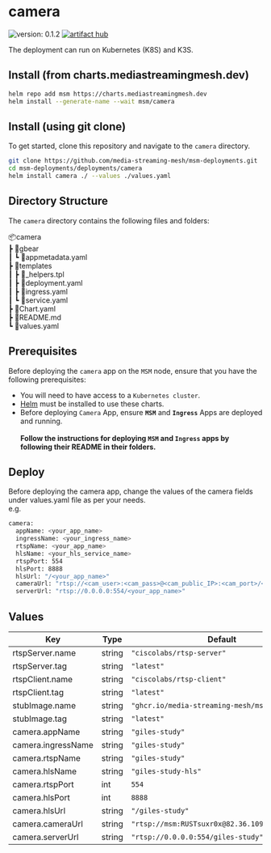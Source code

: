 # camera

![version: 0.1.2](https://img.shields.io/badge/version-0.1.2-informational?style=flat-square)    [![artifact hub](https://img.shields.io/badge/artifact%20hub-camera-informational?style=flat-square)](https://artifacthub.io/packages/helm/media-streaming-mesh/camera)

The deployment can run on Kubernetes (K8S) and K3S.

## Install (from charts.mediastreamingmesh.dev)

```bash
helm repo add msm https://charts.mediastreamingmesh.dev
helm install --generate-name --wait msm/camera
```
## Install (using git clone)

To get started, clone this repository and navigate to the ```camera``` directory.
```bash
git clone https://github.com/media-streaming-mesh/msm-deployments.git
cd msm-deployments/deployments/camera
helm install camera ./ --values ./values.yaml
```

## Directory Structure

The ```camera``` directory contains the following files and folders:

📦camera<br>
 ┣ 📂gbear<br>
 ┃ ┗ 📜appmetadata.yaml<br>
 ┣ 📂templates<br>
 ┃ ┣ 📜_helpers.tpl<br>
 ┃ ┣ 📜deployment.yaml<br>
 ┃ ┣ 📜ingress.yaml<br>
 ┃ ┗ 📜service.yaml<br>
 ┣ 📜Chart.yaml<br>
 ┣ 📜README.md<br>
 ┗ 📜values.yaml<br>

## Prerequisites

Before deploying the ```camera``` app on the ```MSM``` node, ensure that you have the following prerequisites:

* You will need to have access to a ```Kubernetes cluster```.<br>
* [Helm](https://helm.sh) must be installed to use these charts. <br>
* Before deploying ```Camera``` App, ensure <b>```MSM```</b> and <b>```Ingress```</b> Apps are deployed and running.<br><br>
**Follow the instructions for deploying ```MSM``` and ```Ingress``` apps by following their README in their folders.<br>**

## Deploy

Before deploying the camera app, change the values of the camera fields under values.yaml file as per your needs. <br>
e.g. <br>
```sh
camera:
  appName: <your_app_name>
  ingressName: <your_ingress_name>
  rtspName: <your_app_name>
  hlsName: <your_hls_service_name>
  rtspPort: 554
  hlsPort: 8888
  hlsUrl: "/<your_app_name>"
  cameraUrl: "rtsp://<cam_user>:<cam_pass>@<cam_public_IP>:<cam_port>/<stream_name>"
  serverUrl: "rtsp://0.0.0.0:554/<your_app_name>"
```

## Values

| Key | Type | Default | Description |
|-----|------|---------|-------------|
| rtspServer.name | string | `"ciscolabs/rtsp-server"` |  |
| rtspServer.tag | string | `"latest"` |  |
| rtspClient.name | string | `"ciscolabs/rtsp-client"` |  |
| rtspClient.tag | string | `"latest"` |  |
| stubImage.name | string | `"ghcr.io/media-streaming-mesh/msm-rtsp-stub"` |  |
| stubImage.tag | string | `"latest"` |  |
| camera.appName | string | `"giles-study"` |  |
| camera.ingressName | string | `"giles-study"` |  |
| camera.rtspName | string | `"giles-study"` |  |
| camera.hlsName | string | `"giles-study-hls"` |  |
| camera.rtspPort | int | `554` |  |
| camera.hlsPort | int | `8888` |  |
| camera.hlsUrl | string | `"/giles-study"` |  |
| camera.cameraUrl | string | `"rtsp://msm:RUSTsuxr0x@82.36.109.33:8554/s1"` |  |
| camera.serverUrl | string | `"rtsp://0.0.0.0:554/giles-study"` |  |
